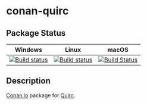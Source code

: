 # conan-quirc

## Package Status

| Windows | Linux | macOS |
|:-------:|:-----:|:-----:|
|[![Build status](https://ci.appveyor.com/api/projects/status/l9kp9vaqvmf9n9h7/branch/testing%2F1.1?svg=true)](https://ci.appveyor.com/project/SpaceIm/conan-quirc)|[![Build status](https://github.com/SpaceIm/conan-quirc/workflows/.github/workflows/conan.yml/badge.svg?branch=testing%2F1.1)](https://github.com/SpaceIm/conan-quirc/actions?query=branch%3Atesting%2F1.1)|[![Build Status](https://travis-ci.com/SpaceIm/conan-quirc.svg?branch=testing%2F1.1)](https://travis-ci.com/SpaceIm/conan-quirc)|

## Description

[Conan.io](https://conan.io) package for [Quirc](https://github.com/dlbeer/quirc).
